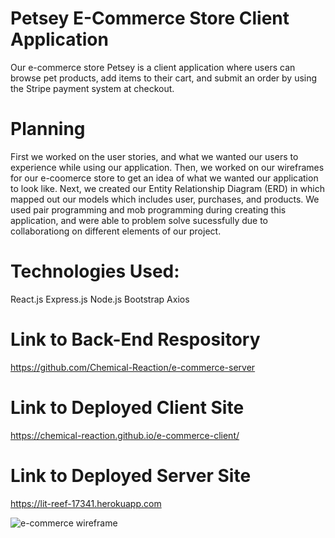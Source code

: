 # Petsey E-Commerce Store Client Application

Our e-commerce store Petsey is a client application where users can browse pet products, add items to their cart, and submit an order by using the Stripe payment system at checkout.

# Planning
  First we worked on the user stories, and what we wanted our users to experience while using our application. Then, we worked on our wireframes for our e-coomerce store to get an idea of what we wanted our application to look like. Next, we created our Entity Relationship Diagram (ERD) in which mapped out our models which includes user, purchases, and products. We used pair programming and mob programming during creating this application, and were able to problem solve sucessfully due to collaborationg on different elements of our project.

# Technologies Used:
  React.js
  Express.js
  Node.js
  Bootstrap
  Axios

  # Link to Back-End Respository
  <https://github.com/Chemical-Reaction/e-commerce-server>

  # Link to Deployed Client Site
  <https://chemical-reaction.github.io/e-commerce-client/>
  # Link to Deployed Server Site
  <https://lit-reef-17341.herokuapp.com>


![e-commerce wireframe](https://media.git.generalassemb.ly/user/28264/files/ac217380-ca96-11ea-910d-3f567bb23ce2)
